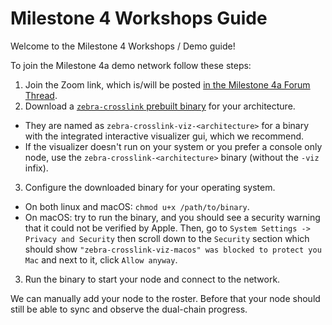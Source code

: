 # Milestone 4 Workshops Guide

Welcome to the Milestone 4 Workshops / Demo guide!

To join the Milestone 4a demo network follow these steps:

1. Join the Zoom link, which is/will be posted [in the Milestone 4a Forum Thread](https://forum.zcashcommunity.com/t/crosslink-workshop-wednesday-oct-22nd-at-5pm-utc/52505).
2. Download a [`zebra-crosslink` prebuilt binary](https://github.com/ShieldedLabs/zebra-crosslink/releases/latest) for your architecture.
  - They are named as `zebra-crosslink-viz-<architecture>` for a binary with the integrated interactive visualizer gui, which we recommend.
  - If the visualizer doesn't run on your system or you prefer a console only node, use the `zebra-crosslink-<architecture>` binary (without the `-viz` infix).
3. Configure the downloaded binary for your operating system.
  - On both linux and macOS: `chmod u+x /path/to/binary`.
  - On macOS: try to run the binary, and you should see a security warning that it could not be verified by Apple. Then, go to `System Settings -> Privacy and Security` then scroll down to the `Security` section which should show `"zebra-crosslink-viz-macos" was blocked to protect you Mac` and next to it, click `Allow anyway`.
3. Run the binary to start your node and connect to the network.

We can manually add your node to the roster. Before that your node should still be able to sync and observe the dual-chain progress.
